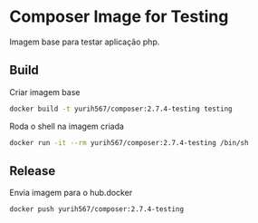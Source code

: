 # Composer Image for Testing
Imagem base para testar aplicação php.

## Build

Criar imagem base
```sh
docker build -t yurih567/composer:2.7.4-testing testing
```

Roda o shell na imagem criada
```sh
docker run -it --rm yurih567/composer:2.7.4-testing /bin/sh
```

## Release

Envia imagem para o hub.docker
```sh
docker push yurih567/composer:2.7.4-testing
```
